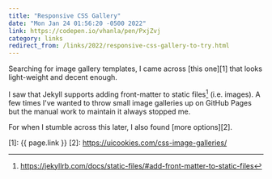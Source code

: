 ```yaml
---
title: "Responsive CSS Gallery"
date: "Mon Jan 24 01:56:20 -0500 2022"
link: https://codepen.io/vhanla/pen/PxjZvj
category: links
redirect_from: /links/2022/responsive-css-gallery-to-try.html
---
```


Searching for image gallery templates, I came across [this one][1] that looks
light-weight and decent enough.

I saw that Jekyll supports adding front-matter to static files[^1] (i.e.
images). A few times I've wanted to throw small image galleries up on GitHub
Pages but the manual work to maintain it always stopped me.

For when I stumble across this later, I also found [more options][2].

[^1]: <https://jekyllrb.com/docs/static-files/#add-front-matter-to-static-files>

[1]: {{ page.link }}
[2]: https://uicookies.com/css-image-galleries/
